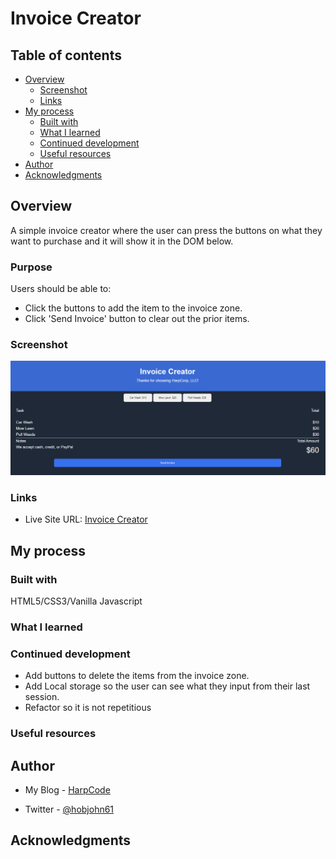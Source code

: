 # Invoice Creator

## Table of contents

- [Overview](#overview)
  - [Screenshot](#screenshot)
  - [Links](#links)
- [My process](#my-process)
  - [Built with](#built-with)
  - [What I learned](#what-i-learned)
  - [Continued development](#continued-development)
  - [Useful resources](#useful-resources)
- [Author](#author)
- [Acknowledgments](#acknowledgments)

## Overview
A simple invoice creator where the user can press the buttons on what they want to purchase and it will show it in the DOM below.

### Purpose

Users should be able to:

- Click the buttons to add the item to the invoice zone.
- Click 'Send Invoice' button to clear out the prior items.

### Screenshot
![](./screenshots/Capture.PNG)

### Links

- Live Site URL: [Invoice Creator](https://grassfinn.github.io/Invoice-Creator/)

## My process

### Built with

HTML5/CSS3/Vanilla Javascript

### What I learned

### Continued development
* Add buttons to delete the items from the invoice zone.
* Add Local storage so the user can see what they input from their last session. 
* Refactor so it is not repetitious

### Useful resources


## Author

- My Blog - [HarpCode](https://harpcode.tech/)

- Twitter - [@hobjohn61](https://twitter.com/hobojohn61)


## Acknowledgments
